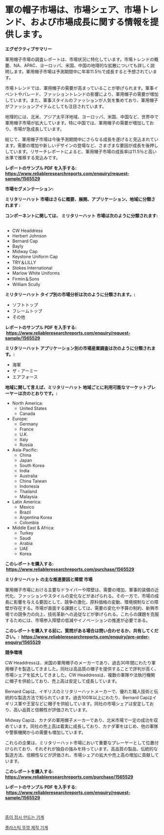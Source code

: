 <p><h1>軍の帽子市場は、市場シェア、市場トレンド、および市場成長に関する情報を提供します。</h1></p><p><strong>エグゼクティブサマリー</strong></p>
<p><p>軍用帽子市場の調査レポートは、市場状況に特化しています。市場トレンドの概要、NA、APAC、ヨーロッパ、米国、中国の地理的な拡散についても詳しく説明します。軍用帽子市場は予測期間中に年率11.5％で成長すると予想されています。</p><p>市場トレンドでは、軍用帽子の需要が高まっていることが挙げられます。軍事イベントやパレード、ファッショントレンドの影響により、軍用帽子の需要が増加しています。また、軍事スタイルのファッションが人気を集めており、軍用帽子がファッションアイテムとしても注目されています。</p><p>地理的には、北米、アジア太平洋地域、ヨーロッパ、米国、中国など、世界中で軍用帽子市場が拡大しています。特に中国では、軍用帽子の需要が増加しており、市場が急成長しています。</p><p>総じて、軍用帽子市場は今後予測期間中にさらなる成長を遂げると見込まれています。需要の増加や新しいデザインの登場など、さまざまな要因が成長を後押ししています。リサーチレポートによると、軍用帽子市場の成長率は11.5％と高い水準で推移する見込みです。</p></p>
<p><strong>レポートのサンプル PDF を入手する: <a href="https://www.reliableresearchreports.com/enquiry/request-sample/1565529">https://www.reliableresearchreports.com/enquiry/request-sample/1565529</a></strong></p>
<p><strong>市場セグメンテーション:</strong></p>
<p><strong> ミリタリーハット 市場はさらに概要、展開、アプリケーション、地域に分類されます :</strong></p>
<p><strong>コンポーネントに関しては、 ミリタリーハット 市場は次のように分類されます: &nbsp;</strong></p>
<p><ul><li>CW Headdress</li><li>Herbert Johnson</li><li>Bernard Cap</li><li>Bayly</li><li>Midway Cap</li><li>Keystone Uniform Cap</li><li>TRY＆LILLY</li><li>Stokes International</li><li>Marlow White Uniforms</li><li>Firmin＆Sons</li><li>William Scully</li></ul></p>
<p><strong> ミリタリーハット タイプ別の市場分析は次のように分類されます。:</strong></p>
<p><ul><li>ソフトトップ</li><li>フレームトップ</li><li>その他</li></ul></p>
<p><strong>レポートのサンプル PDF を入手する: &nbsp;<a href="https://www.reliableresearchreports.com/enquiry/request-sample/1565529">https://www.reliableresearchreports.com/enquiry/request-sample/1565529</a></strong></p>
<p><strong> ミリタリーハット アプリケーション別の市場産業調査は次のように分類されます。:</strong></p>
<p><ul><li>海軍</li><li>ザ・アーミー</li><li>エアフォース</li></ul></p>
<p><strong>地域に関して言えば、ミリタリーハット 地域ごとに利用可能なマーケットプレーヤーは次のとおりです。:</strong></p>
<p><ul>
    <li>
        North America:
        <ul>
            <li>United States</li>
            <li>Canada</li>
        </ul>
    </li>
    <li>
        Europe:
        <ul>
            <li>Germany</li>
            <li>France</li>
            <li>U.K.</li>
            <li>Italy</li>
            <li>Russia</li>
        </ul>
    </li>
    <li>
        Asia-Pacific:
        <ul>
            <li>China</li>
            <li>Japan</li>
            <li>South Korea</li>
            <li>India</li>
            <li>Australia</li>
            <li>China Taiwan</li>
            <li>Indonesia</li>
            <li>Thailand</li>
            <li>Malaysia</li>
        </ul>
    </li>
    <li>
        Latin America:
        <ul>
            <li>Mexico</li>
            <li>Brazil</li>
            <li>Argentina Korea</li>
            <li>Colombia</li>
        </ul>
    </li>
    <li>
        Middle East & Africa:
        <ul>
            <li>Turkey</li>
            <li>Saudi</li>
            <li>Arabia</li>
            <li>UAE</li>
            <li>Korea</li>
        </ul>
    </li>
    </ul></p>
<p><strong>このレポートを購入する: &nbsp;<a href="https://www.reliableresearchreports.com/purchase/1565529">https://www.reliableresearchreports.com/purchase/1565529</a></strong></p>
<p><strong>ミリタリーハット の主な推進要因と障壁 市場</strong></p>
<p><p>軍用帽子市場における主要なドライバーや障壁は、需要の増加、軍事的装備の近代化、ファッションやスタイルの変化などがあげられる。その一方で、市場の成長に影響を与える要因として、競争の激化、原料価格の変動、環境規制などの障壁が存在する。市場が直面する課題としては、需要の変化や予算の制約、新興市場での競争力の向上、技術革新への追従などが挙げられる。これらの課題を克服するためには、市場参入障壁の低減やイノベーションの推進が必要である。</p></p>
<p><strong>このレポートを購入する前に、質問がある場合は問い合わせるか、共有してください。:&nbsp; <a href="https://www.reliableresearchreports.com/enquiry/pre-order-enquiry/1565529">https://www.reliableresearchreports.com/enquiry/pre-order-enquiry/1565529</a></strong></p>
<p><strong>競争環境</strong></p>
<p><p>CW Headdressは、米国の軍用帽子のメーカーであり、過去30年間にわたり軍用帽子を製造してきました。同社は高品質の帽子を提供することで評判が高く、市場シェアを拡大してきました。CW Headdressは、複数の軍隊や法執行機関に帽子を供給しており、売上高は安定して成長しています。</p><p>Bernard Capは、イギリスのミリタリーハットメーカーで、優れた職人技術と伝統的な製造方法で知られています。過去100年以上にわたり、Bernard Capはイギリス軍や王室などに帽子を供給しています。同社の市場シェアは安定しており、高い品質と信頼性が評価されています。</p><p>Midway Capは、カナダの軍用帽子メーカーであり、北米市場で一定の成功を収めています。同社の売上高は着実に成長しており、カナダ軍をはじめ、他の軍隊や警察機関からの需要も増加しています。</p><p>これらの企業は、ミリタリーハット市場において重要なプレーヤーとして位置付けられており、それぞれが独自の強みを持っています。高品質の製品、伝統的な製造方法、信頼性などが評価され、市場シェアの拡大や売上高の増加に貢献しています。</p></p>
<p><strong>このレポートを購入する: &nbsp; <a href="https://www.reliableresearchreports.com/purchase/1565529">https://www.reliableresearchreports.com/purchase/1565529</a></strong></p>
<p><strong>レポートのサンプル PDF を入手する: &nbsp;<a href="https://www.reliableresearchreports.com/enquiry/request-sample/1565529">https://www.reliableresearchreports.com/enquiry/request-sample/1565529</a></strong><strong></strong></p>
<p>&nbsp;</p>
<p><p><a href="https://github.com/vsckjg50460/Market-Research-Report-List-1/blob/main/25311685064.md">종이 접시 만드는 기계</a></p><p><a href="https://github.com/GabrielBlanda5656/Market-Research-Report-List-1/blob/main/77350395065.md">플라스틱 뚜껑 제작 기계</a></p></p>